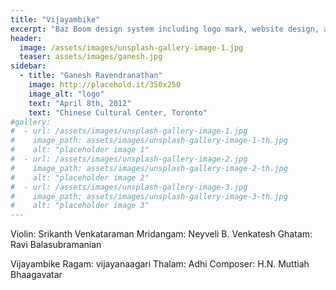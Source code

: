 ```yaml
---
title: "Vijayambike"
excerpt: "Baz Boom design system including logo mark, website design, and branding applications."
header:
  image: /assets/images/unsplash-gallery-image-1.jpg
  teaser: assets/images/ganesh.jpg
sidebar:
  - title: "Ganesh Ravendranathan"
    image: http://placehold.it/350x250
    image_alt: "logo"
    text: "April 8th, 2012"
    text: "Chinese Cultural Center, Toronto"
#gallery:
#  - url: /assets/images/unsplash-gallery-image-1.jpg
#    image_path: assets/images/unsplash-gallery-image-1-th.jpg
#    alt: "placeholder image 1"
#  - url: /assets/images/unsplash-gallery-image-2.jpg
#    image_path: assets/images/unsplash-gallery-image-2-th.jpg
#    alt: "placeholder image 2"
#  - url: /assets/images/unsplash-gallery-image-3.jpg
#    image_path: assets/images/unsplash-gallery-image-3-th.jpg
#    alt: "placeholder image 3"
---
```

Violin: Srikanth Venkataraman
Mridangam: Neyveli B. Venkatesh
Ghatam: Ravi Balasubramanian

Vijayambike
Ragam: vijayanaagari
Thalam: Adhi
Composer: H.N. Muttiah Bhaagavatar
